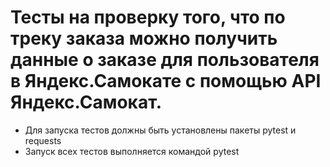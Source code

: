 ﻿# Тесты на проверку того, что по треку заказа можно получить данные о заказе для пользователя в Яндекс.Самокате с помощью API Яндекс.Самокат.
- Для запуска тестов должны быть установлены пакеты pytest и requests
- Запуск всех тестов выполняется командой pytest